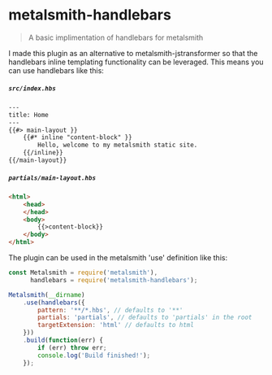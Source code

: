 # metalsmith-handlebars
> A basic implimentation of handlebars for metalsmith

I made this plugin as an alternative to metalsmith-jstransformer so that the handlebars inline templating functionality can be leveraged. This means you can use handlebars like this:

##### `src/index.hbs`
```html
---
title: Home
---
{{#> main-layout }}
    {{#* inline "content-block" }}
        Hello, welcome to my metalsmith static site.
    {{/inline}}
{{/main-layout}}

```
##### `partials/main-layout.hbs`
```html
<html>
    <head>
    </head>
    <body>
        {{>content-block}}
    </body>
</html>

```

The plugin can be used in the metalsmith 'use' definition like this:
```js
const Metalsmith = require('metalsmith'),
      handlebars = require('metalsmith-handlebars');

Metalsmith(__dirname)
    .use(handlebars({
        pattern: '**/*.hbs', // defaults to '**'
        partials: 'partials', // defaults to 'partials' in the root
        targetExtension: 'html' // defaults to html
    }))
    .build(function(err) {
        if (err) throw err;
        console.log('Build finished!');
    });
```
